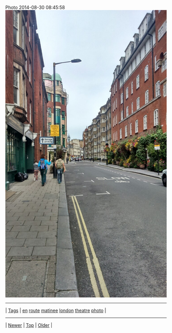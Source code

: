 <!--
title: Photo 2014-08-30 08
date: 2020-06-28T15:00:41.528Z
tags: en, route, matinee, london, theatre, photo
-->











Photo 2014-08-30 08:45:58
![](96157400067-0.jpg)

<!--BOTTOM-POST-NAVIGATION-->
---

| [Tags](tags.md) | [en](tag-en.md) [route](tag-route.md) [matinee](tag-matinee.md) [london](tag-london.md) [theatre](tag-theatre.md) [photo](tag-photo.md) |

---

| [Newer](95912758127.md) | [Top](index.md) | [Older](96161630877.md) |